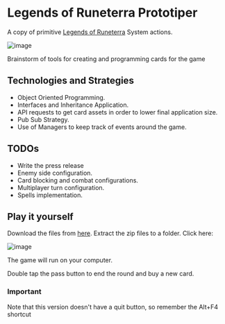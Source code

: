 # Legends of Runeterra Prototiper

A copy of primitive [Legends of Runeterra](https://playruneterra.com/en-us/) System actions.

![image](https://user-images.githubusercontent.com/82400557/214608832-ee5b62f5-3133-469c-8521-6f23bdbff831.png)


Brainstorm of tools for creating and programming cards for the game

## Technologies and Strategies
* Object Oriented Programming.
* Interfaces and Inheritance Application.
* API requests  to get card assets in order to lower final application size.
* Pub Sub Strategy.
* Use of Managers to keep track of  events around the game.


## TODOs
* Write the press release
* Enemy side configuration.
* Card blocking and combat configurations.
* Multiplayer turn configuration.
* Spells implementation.

## Play it yourself

Download the files from [here](https://1baldasso.itch.io/lor-prototiper).
Extract the zip files to a folder.
Click here:

![image](https://user-images.githubusercontent.com/82400557/214608215-cab11d74-0bc8-4a9b-b57f-94d60895c781.png)

The game will run on your computer.

Double tap the pass button to end the round and buy a new card.

### Important
Note that this version doesn't have a quit button, so remember the Alt+F4 shortcut
